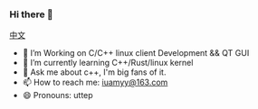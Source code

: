 ### Hi there 👋

<!--
**sunyiynus/sunyiynus** is a ✨ _special_ ✨ repository because its `README.md` (this file) appears on your GitHub profile.

Here are some ideas to get you started:

- 🔭 I’m currently working on ...
- 🌱 I’m currently learning ...
- 👯 I’m looking to collaborate on ...
- 🤔 I’m looking for help with ...
- 💬 Ask me about ...
- 📫 How to reach me: ...
- 😄 Pronouns: ...
- ⚡ Fun fact: ...
-->
[中文](https://github.com/sunyiynus/sunyiynus/blob/main/README.md)
- 🔭 I’m Working on C/C++ linux client Development && QT GUI
- 🌱 I’m currently learning C++/Rust/linux kernel
- 💬 Ask me about c++, I'm big fans of it.
- 📫 How to reach me: iuamyy@163.com
- 😄 Pronouns: uttep
